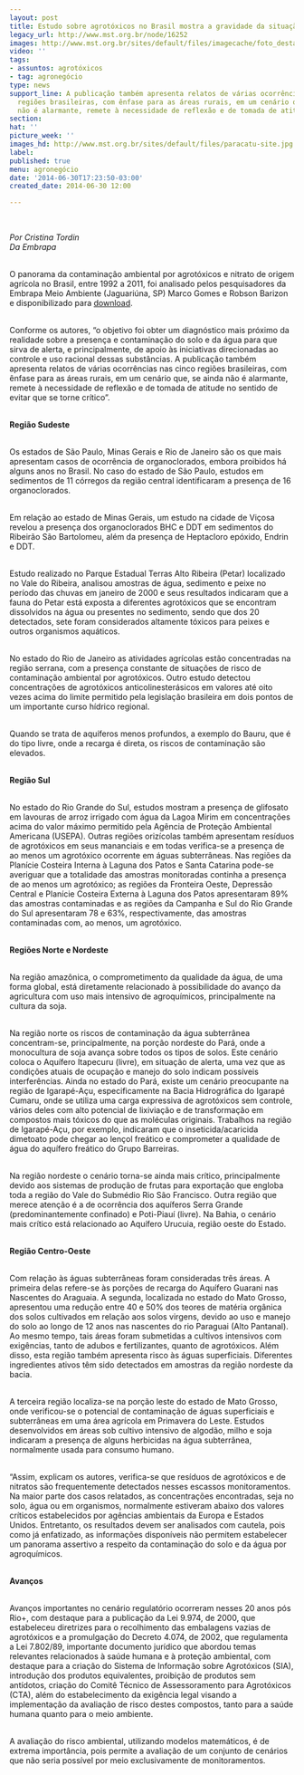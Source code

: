 ```yaml
---
layout: post
title: Estudo sobre agrotóxicos no Brasil mostra a gravidade da situação
legacy_url: http://www.mst.org.br/node/16252
images: http://www.mst.org.br/sites/default/files/imagecache/foto_destaque/paracatu-site.jpg
video: ''
tags:
- assuntos: agrotóxicos
- tag: agronegócio
type: news
support_line: A publicação também apresenta relatos de várias ocorrências nas cinco
  regiões brasileiras, com ênfase para as áreas rurais, em um cenário que, se ainda
  não é alarmante, remete à necessidade de reflexão e de tomada de atitude".
section: 
hat: ''
picture_week: ''
images_hd: http://www.mst.org.br/sites/default/files/paracatu-site.jpg
label: 
published: true
menu: agronegócio
date: '2014-06-30T17:23:50-03:00'
created_date: 2014-06-30 12:00

---
```

<p>&nbsp;</p><p><em>Por Cristina Tordin<br>Da Embrapa<br></em></p><p><br>O panorama da contaminação ambiental por agrotóxicos e nitrato de origem agrícola no Brasil, entre 1992 a 2011, foi analisado pelos pesquisadores da Embrapa Meio Ambiente (Jaguariúna, SP) Marco Gomes e Robson Barizon e disponibilizado para <a href="http://www.infoteca.cnptia.embrapa.br/bitstream/doc/987245/1/Doc98.pdf">download</a>.</p><p><br>Conforme os autores, “o objetivo foi obter um diagnóstico mais próximo da realidade sobre a presença e contaminação do solo e da água para que sirva de alerta, e principalmente, de apoio às iniciativas direcionadas ao controle e uso racional dessas substâncias. A publicação também apresenta relatos de várias ocorrências nas cinco regiões brasileiras, com ênfase para as áreas rurais, em um cenário que, se ainda não é alarmante, remete à necessidade de reflexão e de tomada de atitude no sentido de evitar que se torne crítico”.</p><p><br><strong>Região Sudeste</strong></p><p><br>Os estados de São Paulo, Minas Gerais e Rio de Janeiro são os que mais apresentam casos de ocorrência de organoclorados, embora proibidos há alguns anos no Brasil. No caso do estado de São Paulo, estudos em sedimentos de 11 córregos da região central identificaram a presença de 16 organoclorados.</p><p><br>Em relação ao estado de Minas Gerais, um estudo na cidade de Viçosa revelou a presença dos organoclorados BHC e DDT em sedimentos do Ribeirão São Bartolomeu, além da presença de Heptacloro epóxido, Endrin e DDT.</p><p><br>Estudo realizado no Parque Estadual Terras Alto Ribeira (Petar) localizado no Vale do Ribeira, analisou amostras de água, sedimento e peixe no período das chuvas em janeiro de 2000 e seus resultados indicaram que a fauna do Petar está exposta a diferentes agrotóxicos que se encontram dissolvidos na água ou presentes no sedimento, sendo que dos 20 detectados, sete foram considerados altamente tóxicos para peixes e outros organismos aquáticos.</p><p><br>No estado do Rio de Janeiro as atividades agrícolas estão concentradas na região serrana, com a presença constante de situações de risco de contaminação ambiental por agrotóxicos. Outro estudo detectou concentrações de agrotóxicos anticolinesterásicos em valores até oito vezes acima do limite permitido pela legislação brasileira em dois pontos de um importante curso hídrico regional.</p><p><br>Quando se trata de aquíferos menos profundos, a exemplo do Bauru, que é do tipo livre, onde a recarga é direta, os riscos de contaminação são elevados.</p><p><br><strong>Região Sul</strong></p><p><br>No estado do Rio Grande do Sul, estudos mostram a presença de glifosato em lavouras de arroz irrigado com água da Lagoa Mirim em concentrações acima do valor máximo permitido pela Agência de Proteção Ambiental Americana (USEPA). Outras regiões orizícolas também apresentam resíduos de agrotóxicos em seus mananciais e em todas verifica-se a presença de ao menos um agrotóxico ocorrente em águas subterrâneas. Nas regiões da Planície Costeira Interna à Laguna dos Patos e Santa Catarina pode-se averiguar que a totalidade das amostras monitoradas continha a presença de ao menos um agrotóxico; as regiões da Fronteira Oeste, Depressão Central e Planície Costeira Externa à Laguna dos Patos apresentaram 89% das amostras contaminadas e as regiões da Campanha e Sul do Rio Grande do Sul apresentaram 78 e 63%, respectivamente, das amostras contaminadas com, ao menos, um agrotóxico.</p><p><br><strong>Regiões Norte e Nordeste</strong></p><p><br>Na região amazônica, o comprometimento da qualidade da água, de uma forma global, está diretamente relacionado à possibilidade do avanço da agricultura com uso mais intensivo de agroquímicos, principalmente na cultura da soja.</p><p><br>Na região norte os riscos de contaminação da água subterrânea concentram-se, principalmente, na porção nordeste do Pará, onde a monocultura de soja avança sobre todos os tipos de solos. Este cenário coloca o Aquífero Itapecuru (livre), em situação de alerta, uma vez que as condições atuais de ocupação e manejo do solo indicam possíveis interferências. Ainda no estado do Pará, existe um cenário preocupante na região de Igarapé-Açu, especificamente na Bacia Hidrográfica do Igarapé Cumaru, onde se utiliza uma carga expressiva de agrotóxicos sem controle, vários deles com alto potencial de lixiviação e de transformação em compostos mais tóxicos do que as moléculas originais. Trabalhos na região de Igarapé-Açu, por exemplo, indicaram que o inseticida/acaricida dimetoato pode chegar ao lençol freático e comprometer a qualidade de água do aquífero freático do Grupo Barreiras.</p><p><br>Na região nordeste o cenário torna-se ainda mais crítico, principalmente devido aos sistemas de produção de frutas para exportação que engloba toda a região do Vale do Submédio Rio São Francisco. Outra região que merece atenção é a de ocorrência dos aquíferos Serra Grande (predominantemente confinado) e Poti-Piauí (livre). Na Bahia, o cenário mais crítico está relacionado ao Aquífero Urucuia, região oeste do Estado.</p><p><br><strong>Região Centro-Oeste</strong></p><p><br>Com relação às águas subterrâneas foram consideradas três áreas. A primeira delas refere-se às porções de recarga do Aquífero Guarani nas Nascentes do Araguaia. A segunda, localizada no estado do Mato Grosso, apresentou uma redução entre 40 e 50% dos teores de matéria orgânica dos solos cultivados em relação aos solos virgens, devido ao uso e manejo do solo ao longo de 12 anos nas nascentes do rio Paraguai (Alto Pantanal). Ao mesmo tempo, tais áreas foram submetidas a cultivos intensivos com exigências, tanto de adubos e fertilizantes, quanto de agrotóxicos. Além disso, esta região também apresenta risco às águas superficiais. Diferentes ingredientes ativos têm sido detectados em amostras da região nordeste da bacia.</p><p><br>A terceira região localiza-se na porção leste do estado de Mato Grosso, onde verificou-se o potencial de contaminação de águas superficiais e subterrâneas em uma área agrícola em Primavera do Leste. Estudos desenvolvidos em áreas sob cultivo intensivo de algodão, milho e soja indicaram a presença de alguns herbicidas na água subterrânea, normalmente usada para consumo humano.</p><p><br>“Assim, explicam os autores, verifica-se que resíduos de agrotóxicos e de nitratos são frequentemente detectados nesses escassos monitoramentos. Na maior parte dos casos relatados, as concentrações encontradas, seja no solo, água ou em organismos, normalmente estiveram abaixo dos valores críticos estabelecidos por agências ambientais da Europa e Estados Unidos. Entretanto, os resultados devem ser analisados com cautela, pois como já enfatizado, as informações disponíveis não permitem estabelecer um panorama assertivo a respeito da contaminação do solo e da água por agroquímicos.</p><p><br><strong>Avanços</strong></p><p><br>Avanços importantes no cenário regulatório ocorreram nesses 20 anos pós Rio+, com destaque para a publicação da Lei 9.974, de 2000, que estabeleceu diretrizes para o recolhimento das embalagens vazias de agrotóxicos e a promulgação do Decreto 4.074, de 2002, que regulamenta a Lei 7.802/89, importante documento jurídico que abordou temas relevantes relacionados à saúde humana e à proteção ambiental, com destaque para a criação do Sistema de Informação sobre Agrotóxicos (SIA), introdução dos produtos equivalentes, proibição de produtos sem antídotos, criação do Comitê Técnico de Assessoramento para Agrotóxicos (CTA), além do estabelecimento da exigência legal visando a implementação da avaliação de risco destes compostos, tanto para a saúde humana quanto para o meio ambiente.</p><p><br>A avaliação do risco ambiental, utilizando modelos matemáticos, é de extrema importância, pois permite a avaliação de um conjunto de cenários que não seria possível por meio exclusivamente de monitoramentos.</p><p>&nbsp;</p>
